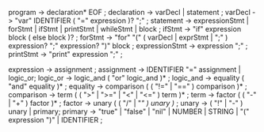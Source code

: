 program         -> declaration* EOF ;
declaration     -> varDecl | statement ;
varDecl         -> "var" IDENTIFIER ( "=" expression )? ";" ;
statement       -> expressionStmt | forStmt | ifStmt | printStmt | whileStmt | block ;
ifStmt          -> "if" expression block ( else block )? ;
forStmt         -> "for" "(" ( varDecl | exprStmt | ";" ) expression? ";" expression? ")" block ;
expressionStmt  -> expression ";" ;
printStmt       -> "print" expression ";" ;


expression  -> assignment ;
assignment  -> IDENTIFIER "=" assignment | logic_or;
logic_or    -> logic_and ( "or" logic_and )* ;
logic_and   -> equality ( "and" equality )* ;
equality    -> comparison ( (  "!=" | "==" ) comparison )* ;
comparison  -> term ( ( ">" | ">=" | "<" | "<=" ) term )* ;
term        -> factor ( ( "-" | "+" ) factor )* ;
factor      -> unary ( ( "/" | "*" ) unary )* ;
unary       ->  ( "!" | "-" ) unary | primary;
primary     -> "true" | "false" | "nil" | NUMBER | STRING | "(" expression ")" | IDENTIFIER ;
